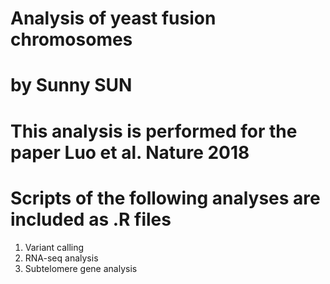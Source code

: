 # Analysis of yeast fusion chromosomes
# by Sunny SUN
# This analysis is performed for the paper Luo et al. Nature 2018

# Scripts of the following analyses are included as .R files
1. Variant calling
2. RNA-seq analysis
3. Subtelomere gene analysis
